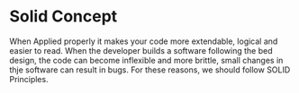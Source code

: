 # Solid Concept

When Applied properly it makes your code more extendable, logical and easier to read. When the developer builds a software following the bed design, the code can become inflexible and more brittle, small changes in thje software can result in bugs. For these reasons, we should follow SOLID Principles.
